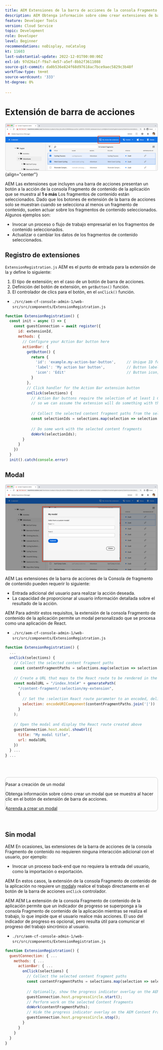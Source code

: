 ```yaml
---
title: AEM Extensiones de la barra de acciones de la consola Fragmento de contenido
description: AEM Obtenga información sobre cómo crear extensiones de barra de acciones de la consola Fragmento de contenido de la.
feature: Developer Tools
version: Cloud Service
topic: Development
role: Developer
level: Beginner
recommendations: noDisplay, noCatalog
kt: 11603
last-substantial-update: 2022-12-01T00:00:00Z
exl-id: 97d26a1f-f9a7-4e57-a5ef-8bb2f3611088
source-git-commit: da0b536e824f68d97618ac7bce9aec5829c3b48f
workflow-type: tm+mt
source-wordcount: '333'
ht-degree: 0%

---
```


# Extensión de barra de acciones

![Extensión de barra de acciones](./assets/action-bar/action-bar.png){align="center"}

AEM Las extensiones que incluyen una barra de acciones presentan un botón a la acción de la consola Fragmento de contenido de la aplicación que se muestra al __1 o más__ Los fragmentos de contenido están seleccionados. Dado que los botones de extensión de la barra de acciones solo se muestran cuando se selecciona al menos un fragmento de contenido, suelen actuar sobre los fragmentos de contenido seleccionados. Algunos ejemplos son:

+ Invocar un proceso o flujo de trabajo empresarial en los fragmentos de contenido seleccionados.
+ Actualizar o cambiar los datos de los fragmentos de contenido seleccionados.

## Registro de extensiones

`ExtensionRegistration.js` AEM es el punto de entrada para la extensión de la y define lo siguiente:

1. El tipo de extensión; en el caso de un botón de barra de acciones.
1. Definición del botón de extensión, en `getButton()` función.
1. El controlador de clics para el botón, en el `onClick()` función.

+ `./src/aem-cf-console-admin-1/web-src/src/components/ExtensionRegistration.js`

```javascript
function ExtensionRegistration() {
  const init = async () => {
    const guestConnection = await register({
      id: extensionId,
      methods: {
        // Configure your Action Bar button here
        actionBar: {
          getButton() {
            return {
              'id': 'example.my-action-bar-button',     // Unique ID for the button
              'label': 'My action bar button',          // Button label 
              'icon': 'Edit'                            // Button icon; get name from: https://spectrum.adobe.com/page/icons/ (Remove spaces, keep uppercase)
            }
          },
          // Click handler for the Action Bar extension button
          onClick(selections) {
            // Action Bar buttons require the selection of at least 1 Content Fragment, 
            // so we can assume the extension will do something with these selections

            // Collect the selected content fragment paths from the selections parameter
            const selectionIds = selections.map(selection => selection.id);
            
            // Do some work with the selected content fragments
            doWork(selectionIds);          
        }
      }
    })
  }
  init().catch(console.error)
```

## Modal

![Modal](./assets/modal/modal.png)

AEM Las extensiones de la barra de acciones de la Consola de fragmento de contenido pueden requerir lo siguiente:

+ Entrada adicional del usuario para realizar la acción deseada.
+ La capacidad de proporcionar al usuario información detallada sobre el resultado de la acción.

AEM Para admitir estos requisitos, la extensión de la consola Fragmento de contenido de la aplicación permite un modal personalizado que se procesa como una aplicación de React.

+ `./src/aem-cf-console-admin-1/web-src/src/components/ExtensionRegistration.js`

```javascript
function ExtensionRegistration() {
  ...
  onClick(selections) {
    // Collect the selected content fragment paths 
    const contentFragmentPaths = selections.map(selection => selection.id);

    // Create a URL that maps to the React route to be rendered in the modal 
    const modalURL = "/index.html#" + generatePath(
      "/content-fragment/:selection/my-extension",
      {
        // Set the :selection React route parameter to an encoded, delimited list of paths of the selected content fragments
        selection: encodeURIComponent(contentFragmentPaths.join('|'))
      }
    );

    // Open the modal and display the React route created above
    guestConnection.host.modal.showUrl({
      title: "My modal title",
      url: modalURL
    })     
  } ...     
} ...
```

<div class="column is-8-desktop is-full-mobile is-half-tablet" style="
    border: solid 1px #ccc;
    border-radius: 10px;
    margin: 4rem auto;
">
  <div class="is-flex is-padded-small is-padded-big-mobile">
    <div>
      <p class="has-text-weight-bold is-size-36 is-size-27-touch is-margin-bottom-big has-text-blackest">Pasar a creación de un modal</p>
      <p class="has-text-blackest">Obtenga información sobre cómo crear un modal que se muestra al hacer clic en el botón de extensión de barra de acciones.</p>
      <div class="has-align-start is-margin-top-big">
        <a href="./modal.md" target="_blank" class="spectrum-Button spectrum-Button--outline spectrum-Button--primary spectrum-Button--sizeM">
          <span class="spectrum-Button-label has-no-wrap has-text-weight-bold" title="Aprenda a crear un modal">Aprenda a crear un modal</span>
        </a>
      </div>
    </div>
  </div>
</div>

## Sin modal

AEM En ocasiones, las extensiones de la barra de acciones de la consola Fragmento de contenido no requieren ninguna interacción adicional con el usuario, por ejemplo:

+ Invocar un proceso back-end que no requiera la entrada del usuario, como la importación o exportación.

AEM En estos casos, la extensión de la consola Fragmento de contenido de la aplicación no requiere un [modal](#modal)y realice el trabajo directamente en el botón de la barra de acciones `onClick` controlador.

AEM AEM La extensión de la consola Fragmento de contenido de la aplicación permite que un indicador de progreso se superponga a la consola Fragmento de contenido de la aplicación mientras se realiza el trabajo, lo que impide que el usuario realice más acciones. El uso del indicador de progreso es opcional, pero resulta útil para comunicar el progreso del trabajo sincrónico al usuario.

+ `./src/aem-cf-console-admin-1/web-src/src/components/ExtensionRegistration.js`

```javascript
function ExtensionRegistration() {
  guestConnection: { ...
    methods: { ...
      actionBar: { ...
        onClick(selections) {
          // Collect the selected content fragment paths 
          const contentFragmentPaths = selections.map(selection => selection.id);

          // Optionally, show the progress indicator overlay on the AEM Content Fragment console
          guestConnection.host.progressCircle.start();
          // Perform work on the selected Content Fragments
          doWork(contentFragmentPaths);
          // Hide the progress indicator overlay on the AEM Content Fragment console when the work is done
          guestConnection.host.progressCircle.stop();
        }
      }
    }
  }
}
```
